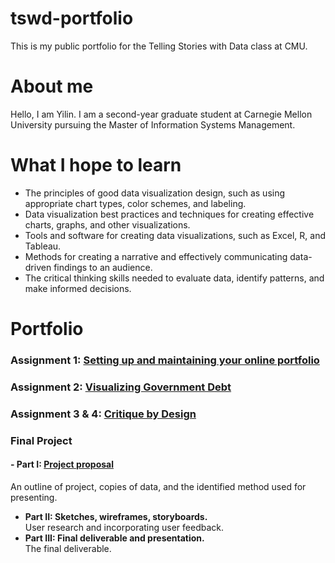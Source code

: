 # tswd-portfolio
This is my public portfolio for the Telling Stories with Data class at CMU.

# About me
Hello, I am Yilin. I am a second-year graduate student at Carnegie Mellon University pursuing the Master of Information Systems Management.

# What I hope to learn
* The principles of good data visualization design, such as using appropriate chart types, color schemes, and labeling.
* Data visualization best practices and techniques for creating effective charts, graphs, and other visualizations.
* Tools and software for creating data visualizations, such as Excel, R, and Tableau.
* Methods for creating a narrative and effectively communicating data-driven findings to an audience.
* The critical thinking skills needed to evaluate data, identify patterns, and make informed decisions.

# Portfolio
### Assignment 1: [Setting up and maintaining your online portfolio](README.md)
### Assignment 2: [Visualizing Government Debt](visualizing-government-debt.md)
### Assignment 3 & 4: [Critique by Design](critique-by-design.md)
### Final Project
#### - Part I: [Project proposal](final_project_yilincao.md)
   An outline of project, copies of data, and the identified method used for presenting.
 - **Part II: Sketches, wireframes, storyboards.**  
   User research and incorporating user feedback.
 - **Part III: Final deliverable and presentation.**  
   The final deliverable.

